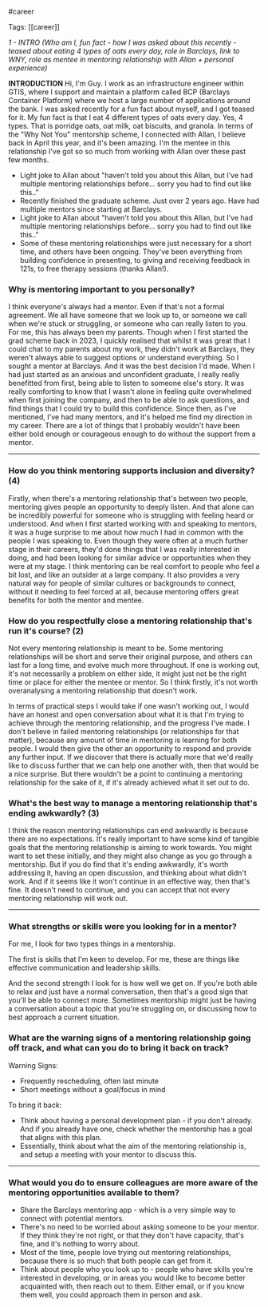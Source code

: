 #career

Tags: [[career]]

*1 - INTRO (Who am I, fun fact - how I was asked about this recently - teased about eating 4 types of oats every day, role in Barclays, link to WNY, role as mentee in mentoring relationship with Allan + personal experience)*

**INTRODUCTION**
Hi, I'm Guy. I work as an infrastructure engineer within GTIS, where I support and maintain a platform called BCP (Barclays Container Platform) where we host a large number of applications around the bank. I was asked recently for a fun fact about myself, and I got teased for it. My fun fact is that I eat 4 different types of oats every day. Yes, 4 types. That is porridge oats, oat milk, oat biscuits, and granola.
In terms of the "Why Not You" mentorship scheme, I connected with Allan, I believe back in April this year, and it's been amazing. I'm the mentee in this relationship I've got so so much from working with Allan over these past few months.
- Light joke to Allan about "haven't told you about this Allan, but I've had multiple mentoring relationships before... sorry you had to find out like this.."
- Recently finished the graduate scheme. Just over 2 years ago. Have had multiple mentors since starting at Barclays. 
- Light joke to Allan about "haven't told you about this Allan, but I've had multiple mentoring relationships before... sorry you had to find out like this.."
- Some of these mentoring relationships were just necessary for a short time, and others have been ongoing. They've been everything from building confidence in presenting, to giving and receiving feedback in 121s, to free therapy sessions (thanks Allan!).

### Why is mentoring important to you personally? 
I think everyone's always had a mentor. Even if that's not a formal agreement. We all have someone that we look up to, or someone we call when we're stuck or struggling, or someone who can really listen to you. For me, this has always been my parents. 
Though when I first started the grad scheme back in 2023, I quickly realised that whilst it was great that I could chat to my parents about my work, they didn't work at Barclays, they weren't always able to suggest options or understand everything. So I sought a mentor at Barclays. And it was the best decision I'd made. When I had just started as an anxious and unconfident graduate, I really really benefitted from first, being able to listen to someone else's story. It was really comforting to know that I wasn't alone in feeling quite overwhelmed when first joining the company, and then to be able to ask questions, and find things that I could try to build this confidence. Since then, as I've mentioned, I've had many mentors, and it's helped me find my direction in my career. There are a lot of things that I probably wouldn't have been either bold enough or courageous enough to do without the support from a mentor. 

---
### How do you think mentoring supports inclusion and diversity? (4)
Firstly, when there's a mentoring relationship that's between two people, mentoring gives people an opportunity to deeply listen. And that alone can be incredibly powerful for someone who is struggling with feeling heard or understood. And when I first started working with and speaking to mentors, it was a huge surprise to me about how much I had in common with the people I was speaking to. Even though they were often at a much further stage in their careers, they'd done things that I was really interested in doing, and had been looking for similar advice or opportunities when they were at my stage. I think mentoring can be real comfort to people who feel a bit lost, and like an outsider at a large company. It also provides a very natural way for people of similar cultures or backgrounds to connect, without it needing to feel forced at all, because mentoring offers great benefits for both the mentor and mentee. 

### How do you respectfully close a mentoring relationship that's run it's course? (2) 
Not every mentoring relationship is meant to be. Some mentoring relationships will be short and serve their original purpose, and others can last for a long time, and evolve much more throughout. If one is working out, it's not necessarily a problem on either side, it might just not be the right time or place for either the mentee or mentor. So I think firstly, it's not worth overanalysing a mentoring relationship that doesn't work. 

In terms of practical steps I would take if one wasn't working out, I would have an honest and open conversation about what it is that I'm trying to achieve through the mentoring relationship, and the progress I've made. I don't believe in failed mentoring relationships (or relationships for that matter), because any amount of time in mentoring is learning for both people. I would then give the other an opportunity to respond and provide any further input. If we discover that there is actually more that we'd really like to discuss further that we can help one another with, then that would be a nice surprise. But there wouldn't be a point to continuing a mentoring relationship for the sake of it, if it's already achieved what it set out to do. 

### What's the best way to manage a mentoring relationship that's ending awkwardly? (3)
I think the reason mentoring relationships can end awkwardly is because there are no expectations. It's really important to have some kind of tangible goals that the mentoring relationship is aiming to work towards. You might want to set these initially, and they might also change as you go through a mentorship. 
But if you do find that it's ending awkwardly, it's worth addressing it, having an open discussion, and thinking about what didn't work. And if it seems like it won't continue in an effective way, then that's fine. It doesn't need to continue, and you can accept that not every mentoring relationship will work out. 

---
### What strengths or skills were you looking for in a mentor? 
For me, I look for two types things in a mentorship. 

The first is skills that I'm keen to develop. For me, these are things like effective communication and leadership skills. 

And the second strength I look for is how well we get on. If you're both able to relax and just have a normal conversation, then that's a good sign that you'll be able to connect more. Sometimes mentorship might just be having a conversation about a topic that you're struggling on, or discussing how to best approach a current situation. 
### What are the warning signs of a mentoring relationship going off track, and what can you do to bring it back on track? 
Warning Signs:
- Frequently rescheduling, often last minute
- Short meetings without a goal/focus in mind

To bring it back: 
- Think about having a personal development plan - if you don't already. And if you already have one, check whether the mentorship has a goal that aligns with this plan. 
- Essentially, think about what the aim of the mentoring relationship is, and setup a meeting with your mentor to discuss this. 

---
### What would you do to ensure colleagues are more aware of the mentoring opportunities available to them? 
- Share the Barclays mentoring app - which is a very simple way to connect with potential mentors. 
- There's no need to be worried about asking someone to be your mentor. If they think they're not right, or that they don't have capacity, that's fine, and it's nothing to worry about. 
- Most of the time, people love trying out mentoring relationships, because there is so much that both people can get from it. 
- Think about people who you look up to - people who have skills you're interested in developing, or in areas you would like to become better acquainted with, then reach out to them. Either email, or if you know them well, you could approach them in person and ask. 